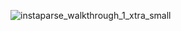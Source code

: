 ![instaparse_walkthrough_1_xtra_small](https://i.imgur.com/KoniCQA.gif)
                                                                                                                                                                                                                                                                                                                                                                                                                                                                                                                                                                                                                                                                                                                                                                                                                                                                                                                                                                                                                                                                

